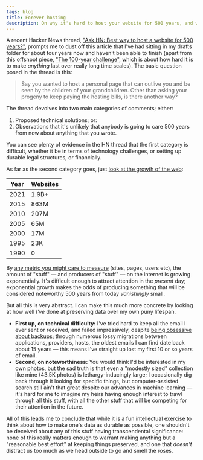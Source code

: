 ```yaml
---
tags: blog
title: Forever hosting
description: On why it's hard to host your website for 500 years, and why it probably doesn't matter
---
```


A recent Hacker News thread, ["Ask HN: Best way to host a website for 500 years?"](https://news.ycombinator.com/item?id=28957573), prompts me to dust off this article that I've had sitting in my drafts folder for about four years now and haven't been able to finish (apart from this offshoot piece, ["The 100-year challenge"](https://wincent.dev/blog/the-100-year-challenge), which is about how hard it is to make _anything_ last over really long time scales). The basic question posed in the thread is this:

> Say you wanted to host a personal page that can outlive you and be seen by the children of your grandchildren. Other than asking your progeny to keep paying the hosting bills, is there another way?

The thread devolves into two main categories of comments; either:

1. Proposed technical solutions; or:
2. Observations that it's unlikely that anybody is going to care 500 years from now about anything that you wrote.

You can see plenty of evidence in the HN thread that the first category is difficult, whether it be in terms of technology challenges, or setting up durable legal structures, or financially.

As far as the second category goes, just [look at the growth of the web](https://www.internetlivestats.com/total-number-of-websites/):

| Year | Websites |
| ---- | -------- |
| 2021 | 1.9B+    |
| 2015 | 863M     |
| 2010 | 207M     |
| 2005 | 65M      |
| 2000 | 17M      |
| 1995 | 23K      |
| 1990 | 0        |

By [any metric you might care to measure](https://ourworldindata.org/internet) (sites, pages, users etc), the amount of "stuff" — and producers of "stuff" — on the internet is growing exponentially. It's difficult enough to attract attention in the _present_ day; exponential growth makes the odds of producing something that will be considered noteworthy 500 years from today _vanishingly_ small.

But all this is very abstract. I can make this much more concrete by looking at how well _I've_ done at preserving data over my own puny lifespan.

-   **First up, on technical difficulty:** I've tried hard to keep all the email I ever sent or received, and failed impressively, despite [being obsessive about backups](https://wincent.dev/tags/backup); through numerous lossy migrations between applications, providers, hosts, the oldest emails I can find date back about 15 years — this means I've straight up lost my first 10 or so years of email.
-   **Second, on noteworthiness:** You would think I'd be interested in my own photos, but the sad truth is that even a "modestly sized" collection like mine (43.5K photos) is lethargy-inducingly large; I occasionally dig back through it looking for specific things, but computer-assisted search still ain't that great despite our advances in machine learning — it's hard for me to imagine my heirs having enough interest to trawl through all this stuff, with all the other stuff that will be competing for their attention in the future.

All of this leads me to conclude that while it is a fun intellectual exercise to think about how to make one's data as durable as possible, one shouldn't be deceived about any of this stuff having transcendental significance: none of this really matters enough to warrant making anything but a "reasonable best effort" at keeping things preserved, and one that _doesn't_ distract us too much as we head outside to go and smell the roses.
